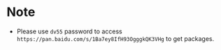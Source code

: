 # Note

- Please use `dv55` password to access `https://pan.baidu.com/s/1Ba7ey8IfH93OgggkQK3VHg` to get packages.

